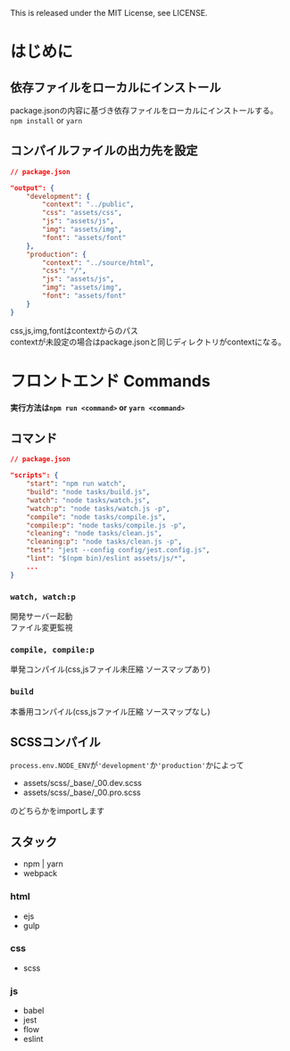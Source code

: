 This is released under the MIT License, see LICENSE.

# はじめに

## 依存ファイルをローカルにインストール
package.jsonの内容に基づき依存ファイルをローカルにインストールする。  
`npm install` or `yarn`

## コンパイルファイルの出力先を設定
```json:package.json
// package.json

"output": {
    "development": {
        "context": "../public",
        "css": "assets/css",
        "js": "assets/js",
        "img": "assets/img",
        "font": "assets/font"
    },
    "production": {
        "context": "../source/html",
        "css": "/",
        "js": "assets/js",
        "img": "assets/img",
        "font": "assets/font"
    }
}
```
css,js,img,fontはcontextからのパス<br>
contextが未設定の場合はpackage.jsonと同じディレクトリがcontextになる。

# フロントエンド Commands
**実行方法は`npm run <command>` or `yarn <command>`**<br>

## コマンド

```json:package.json
// package.json

"scripts": {
    "start": "npm run watch",
    "build": "node tasks/build.js",
    "watch": "node tasks/watch.js",
    "watch:p": "node tasks/watch.js -p",
    "compile": "node tasks/compile.js",
    "compile:p": "node tasks/compile.js -p",
    "cleaning": "node tasks/clean.js",
    "cleaning:p": "node tasks/clean.js -p",
    "test": "jest --config config/jest.config.js",
    "lint": "$(npm bin)/eslint assets/js/*",
    ...
}
```

### `watch, watch:p`
開発サーバー起動  
ファイル変更監視

### `compile, compile:p`
単発コンパイル(css,jsファイル未圧縮 ソースマップあり)

### `build`
本番用コンパイル(css,jsファイル圧縮 ソースマップなし)

## SCSSコンパイル
`process.env.NODE_ENV`が`'development'`か`'production'`かによって  
* assets/scss/_base/_00.dev.scss
* assets/scss/_base/_00.pro.scss

のどちらかをimportします

## スタック
* npm | yarn
* webpack

### html
* ejs
* gulp

### css
* scss

### js
* babel
* jest
* flow
* eslint
